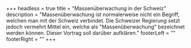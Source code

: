 +++
headless = true
title = "Massenüberwachung in der Schweiz"
description = "Massenüberwachung ist normalerweise nicht ein Begriff, welchen man mit der Schweiz verbindet. Die Schweizer Regierung setzt jedoch vermehrt Mittel ein, welche als \"Massenüberwachung\" bezeichnet werden können. Dieser Vortrag soll darüber aufklären."
footerLeft = ""
footerRight = ""
+++
